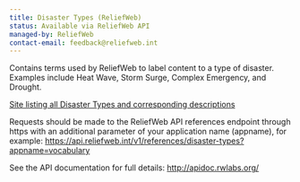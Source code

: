 ```yaml
---
title: Disaster Types (ReliefWeb)
status: Available via ReliefWeb API
managed-by: ReliefWeb
contact-email: feedback@reliefweb.int
---
```


Contains terms used by ReliefWeb to label content to a type of disaster. Examples include Heat Wave, Storm Surge, Complex Emergency, and Drought.

[Site listing all Disaster Types and corresponding descriptions](http://reliefweb.int/taxonomy-descriptions#disastertype)

Requests should be made to the ReliefWeb API references endpoint through https with an additional parameter of your application name (appname), for example:
<https://api.reliefweb.int/v1/references/disaster-types?appname=vocabulary>

See the API documentation for full details: <http://apidoc.rwlabs.org/>
